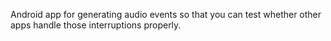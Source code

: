 Android app for generating audio events so that you can test whether other apps handle those interruptions properly.
